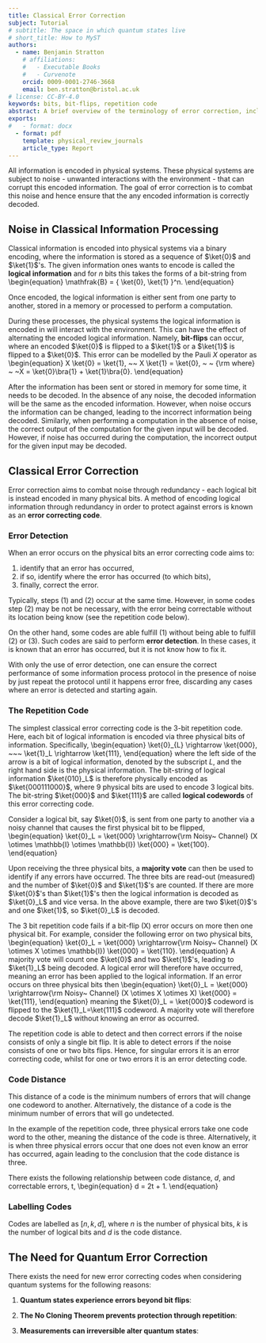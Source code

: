 ```yaml
---
title: Classical Error Correction 
subject: Tutorial
# subtitle: The space in which quantum states live
# short_title: How to MyST
authors:
  - name: Benjamin Stratton
    # affiliations:
    #   - Executable Books
    #   - Curvenote
    orcid: 0009-0001-2746-3668
    email: ben.stratton@bristol.ac.uk
# license: CC-BY-4.0
keywords: bits, bit-flips, repetition code 
abstract: A brief overview of the terminology of error correction, including simple forms of classical error correction.  
exports:
#   - format: docx
  - format: pdf
    template: physical_review_journals
    article_type: Report
---
```


All information is encoded in physical systems. These physical systems are subject to noise - unwanted interactions with the environment - that can corrupt this encoded information. The goal of error correction is to combat this noise and hence ensure that the any encoded information is correctly decoded. 

## Noise in Classical Information Processing

Classical information is encoded into physical systems via a binary encoding, where the information is stored as a sequence of $\ket{0}$ and $\ket{1}$'s. The given information ones wants to encode is called the **logical information** and for $n$ bits this takes the forms of a bit-string from 
\begin{equation}
\mathfrak{B} = \{ \ket{0}, \ket{1} \}^n.
\end{equation} 

Once encoded, the logical information is either sent from one party to another, stored in a memory or processed to perform a computation. 

During these processes, the physical systems the logical information is encoded in will interact with the environment. This can have the effect of alternating the encoded logical information. Namely, **bit-flips** can occur, where an encoded $\ket{0}$ is flipped to a $\ket{1}$ or a $\ket{1}$ is flipped to a $\ket{0}$. This error can be modelled by the Pauli $X$ operator as
\begin{equation}
X \ket{0} = \ket{1}, ~~ X \ket{1} = \ket{0}, ~ ~ {\rm where} ~ ~X = \ket{0}\bra{1} + \ket{1}\bra{0}.
\end{equation}

After the information has been sent or stored in memory for some time, it needs to be decoded. In the absence of any noise, the decoded information will be the same as the encoded information. However, when noise occurs the information can be changed, leading to the incorrect information being decoded. Similarly, when performing a computation in the absence of noise, the correct output of the computation for the given input will be decoded. However, if noise has occurred during the computation, the incorrect output for the given input may be decoded. 

## Classical Error Correction

Error correction aims to combat noise through redundancy - each logical bit is instead encoded in many physical bits. A method of encoding logical information through redundancy in order to protect against errors is known as an **error correcting code**. 

<!-- Whilst physical error rates are low when storing classical information, it is still necessary to employ error correction in scenarios such as deep space communication where the large distance between the sender and receiver leads to more physical errors occurring.  -->

### Error Detection 

When an error occurs on the physical bits an error correcting code aims to:

1. identify that an error has occurred, 
2. if so, identify where the error has occurred (to which bits), 
3. finally, correct the error. 

Typically, steps (1) and (2) occur at the same time. However, in some codes step (2) may be not be necessary, with the error being correctable without its location being know (see the repetition code below). 

On the other hand, some codes are able fulfill (1) without being able to fulfill (2) or (3). Such codes are said to perform **error detection**. In these cases, it is known that an error has occurred, but it is not know how to fix it. 

With only the use of error detection, one can ensure the correct performance of some information process protocol in the presence of noise by just repeat the protocol until it happens error free, discarding any cases where an error is detected and starting again. 

### The Repetition Code

The simplest classical error correcting code is the 3-bit repetition code. Here, each bit of logical information is encoded via three physical bits of information. Specifically,
\begin{equation}
\ket{0}_{L} \rightarrow \ket{000}, ~~~ \ket{1}_L \rightarrow \ket{111}, 
\end{equation}
where the left side of the arrow is a bit of logical information, denoted by the subscript $L$, and the right hand side is the physical information. The bit-string of logical information $\ket{010}_L$ is therefore physically encoded as $\ket{000111000}$, where 9 physical bits are used to encode 3 logical bits. The bit-string $\ket{000}$ and $\ket{111}$ are called **logical codewords** of this error correcting code. 

Consider a logical bit, say $\ket{0}$, is sent from one party to another via a noisy channel that causes the first physical bit to be flipped,
\begin{equation}
\ket{0}_L = \ket{000} \xrightarrow{\rm Noisy~ Channel} (X \otimes \mathbb{I} \otimes \mathbb{I}) \ket{000} = \ket{100}.
\end{equation}

Upon receiving the three physical bits, a **majority vote** can then be used to identify if any errors have occurred. The three bits are read-out (measured) and the number of $\ket{0}$ and $\ket{1}$'s are counted. If there are more $\ket{0}$'s than $\ket{1}$'s then the logical information is decoded as $\ket{0}_L$ and vice versa. In the above example, there are two $\ket{0}$'s and one $\ket{1}$, so $\ket{0}_L$ is decoded. 

The 3 bit repetition code fails if a bit-flip (X) error occurs on more then one physical bit. For example, consider the following error on two physical bits, 
\begin{equation}
\ket{0}_L = \ket{000} \xrightarrow{\rm Noisy~ Channel} (X \otimes X \otimes \mathbb{I}) \ket{000} = \ket{110}.
\end{equation}
A majority vote will count one $\ket{0}$ and two $\ket{1}$'s, leading to $\ket{1}_L$ being decoded. A logical error will therefore have occurred, meaning an error has been applied to the logical information. If an error occurs on three physical bits then 
\begin{equation}
\ket{0}_L = \ket{000} \xrightarrow{\rm Noisy~ Channel} (X \otimes X \otimes X) \ket{000} = \ket{111},
\end{equation}
meaning the $\ket{0}_L = \ket{000}$ codeword is flipped to the $\ket{1}_L=\ket{111}$ codeword. A majority vote will therefore decode $\ket{1}_L$ without knowing an error as occurred. 

The repetition code is able to detect and then correct errors if the noise consists of only a single bit flip. It is able to detect errors if the noise consists of one or two bits flips. Hence, for singular errors it is an error correcting code, whilst for one or two errors it is an error detecting code.  

### Code Distance

This distance of a code is the minimum numbers of errors that will change one codeword to another. Alternatively, the distance of a code is the minimum number of errors that will go undetected. 

In the example of the repetition code, three physical errors take one code word to the other, meaning the distance of the code is three. Alternatively, it is when three physical errors occur that one does not even know an error has occurred, again leading to the conclusion that the code distance is three. 

There exists the following relationship between code distance, $d$, and correctable errors, t, 
\begin{equation}
d = 2t + 1.
\end{equation}

### Labelling Codes

Codes are labelled as $[n, k, d]$, where $n$ is the number of physical bits, $k$ is the number of logical bits and $d$ is the code distance.


## The Need for Quantum Error Correction

There exists the need for new error correcting codes when considering quantum systems for the following reasons: 
1. **Quantum states experience errors beyond bit flips**:

2. **The No Cloning Theorem prevents protection through repetition**: 

3. **Measurements can irreversible alter quantum states**:
